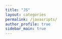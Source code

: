 ```yaml
---
title: "JS"
layout: categories
permalink: /javasripts/
author_profile: true
sidebar_main: true
---
```

